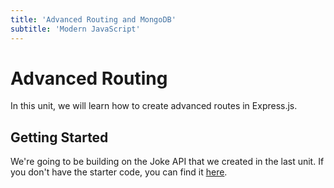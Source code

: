 ```yaml
---
title: 'Advanced Routing and MongoDB'
subtitle: 'Modern JavaScript'
---
```


# Advanced Routing

In this unit, we will learn how to create advanced routes in Express.js.

## Getting Started

We're going to be building on the Joke API that we created in the last unit. If you don't have the starter code, you can find it [here]().

